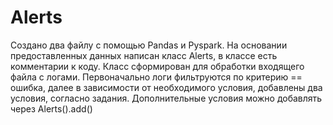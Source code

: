 # Alerts

Создано два файлу с помощью Pandas и Pyspark.
На основании предоставленных данных написан класс Alerts, в классе есть комментарии к коду.
Класс сформирован для обработки входящего файла с логами. 
Первоначально логи фильтруются по критерию == ошибка, далее в зависимости от необходимого условия, добавлены два условия, согласно задания.
Дополнительные условия можно добавлять через Alerts().add()
